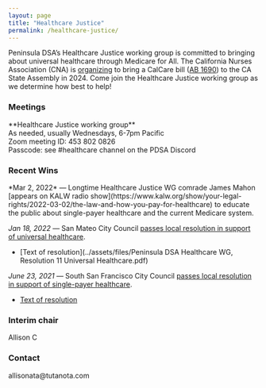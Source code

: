 ```yaml
---
layout: page
title: "Healthcare Justice"
permalink: /healthcare-justice/
---
```

Peninsula DSA’s Healthcare Justice working group is committed to bringing about universal healthcare through Medicare for All. The California Nurses Association (CNA) is [organizing](https://www.nationalnursesunited.org/calcare) to bring a CalCare bill ([AB 1690](https://legiscan.com/CA/text/AB1690/id/2708267#:~:text=This%20bill%20would%20state%20the,every%20resident%20of%20the%20state.)) to the CA State Assembly in 2024. Come join the Healthcare Justice working group as we determine how best to help!


<h3>Meetings</h3>
**Healthcare Justice working group**
<br>As needed, usually Wednesdays, 6-7pm Pacific
<br>Zoom meeting ID: 453 802 0826
<br>Passcode: see #healthcare channel on the PDSA Discord

<h3>Recent Wins</h3>
*Mar 2, 2022* — Longtime Healthcare Justice WG comrade James Mahon [appears on KALW radio show](https://www.kalw.org/show/your-legal-rights/2022-03-02/the-law-and-how-you-pay-for-healthcare) to educate the public about single-payer healthcare and the current Medicare system.

*Jan 18, 2022* — San Mateo City Council [passes local resolution in support of universal healthcare](https://patch.com/california/sanmateo/san-mateo-city-council-signals-support-universal-healthcare).
* [Text of resolution](../assets/files/Peninsula DSA Healthcare WG, Resolution 11 Universal Healthcare.pdf)

*June 23, 2021* — South San Francisco City Council [passes local resolution in support of single-payer healthcare](https://www.smdailyjournal.com/news/local/south-san-francisco-council-supports-single-payer-health-effort/article_db5cb4ec-d7e3-11eb-9efe-6b9ca400d1e6.html).
* [Text of resolution](http://www.medicare4allresolutions.org/wp-content/uploads/2021/08/South-San-Francisco-Reso-127-2021-21-525-2.pdf)

<h3>Interim chair</h3>
Allison C

<h3>Contact</h3>
allisonata@tutanota.com
